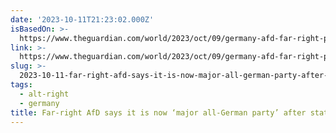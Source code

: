 ```yaml
---
date: '2023-10-11T21:23:02.000Z'
isBasedOn: >-
  https://www.theguardian.com/world/2023/oct/09/germany-afd-far-right-party-state-elections-support?CMP=Share_AndroidApp_Other
link: >-
  https://www.theguardian.com/world/2023/oct/09/germany-afd-far-right-party-state-elections-support?CMP=Share_AndroidApp_Other
slug: >-
  2023-10-11-far-right-afd-says-it-is-now-major-all-german-party-after-state-elections
tags:
  - alt-right
  - germany
title: Far-right AfD says it is now ‘major all-German party’ after state elections
---
```


